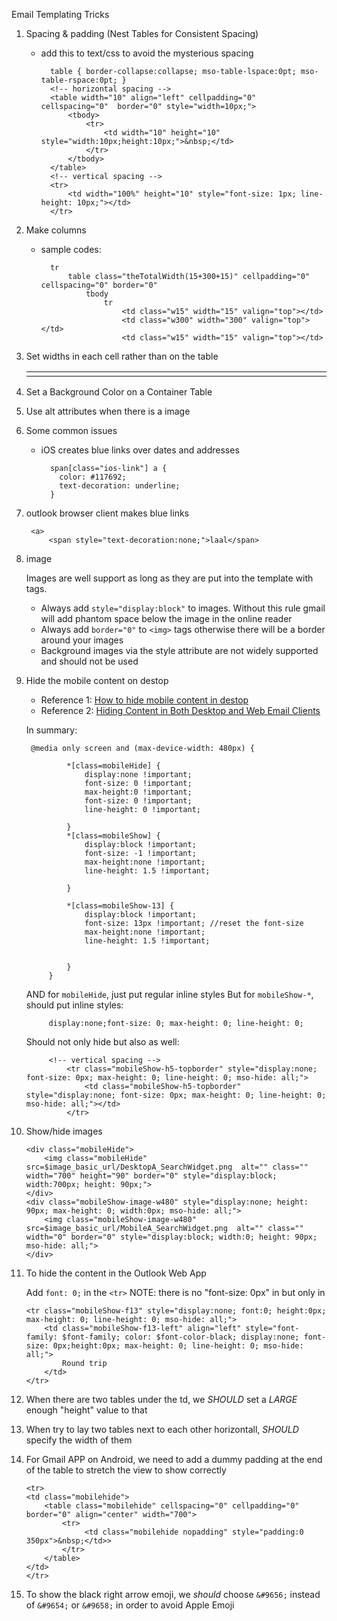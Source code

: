 Email Templating Tricks


1. Spacing & padding (Nest Tables for Consistent Spacing)
	- add this to text/css to avoid the mysterious spacing

			table { border-collapse:collapse; mso-table-lspace:0pt; mso-table-rspace:0pt; } 
			<!-- horizontal spacing -->
			<table width="10" align="left" cellpadding="0" cellspacing="0"  border="0" style="width=10px;">
				<tbody>
					<tr>
						<td width="10" height="10"  style="width:10px;height:10px;">&nbsp;</td>
					</tr>
				</tbody>
			</table>
			<!-- vertical spacing -->
			<tr>
				<td width="100%" height="10" style="font-size: 1px; line-height: 10px;"></td>
			</tr>

2. Make columns
	- sample codes:

			tr
				table class="theTotalWidth(15+300+15)" cellpadding="0" cellspacing="0" border="0"
					tbody 
						tr
							<td class="w15" width="15" valign="top"></td>
							<td class="w300" width="300" valign="top"></td>
							<td class="w15" width="15" valign="top"></td>

3. Set widths in each cell rather than on the table

	<table cellspacing="0" cellpadding="0" border="0">
	  <tr>
	    <td width="150"></td>
	    <td width="350"></td>
	  </tr>
	</table>

4. Set a Background Color on a Container Table

5. Use alt attributes when there is a image

6. Some common issues
	- iOS creates blue links over dates and addresses
	
			span[class="ios-link"] a {
			  color: #117692;
			  text-decoration: underline;
			}

7. outlook browser client makes blue links
	
		<a>
			<span style="text-decoration:none;">laal</span>

8. image 

	Images are well support as long as they are put into the template with <img> tags.

	- Always add `style="display:block"` to images. Without this rule gmail will add phantom space below the image in the online reader
	- Always add `border="0"` to `<img>` tags otherwise there will be a border around your images
	- Background images via the style attribute are not widely supported and should not be used

9. Hide the mobile content on destop
	- Reference 1:  [How to hide mobile content in destop](https://www.campaignmonitor.com/forums/topic/7405/how-to-hide-mobile-content-in-desktop-clients/)
	- Reference 2:  [Hiding Content in Both Desktop and Web Email Clients](https://www.campaignmonitor.com/blog/post/3948/hiding-content-in-both-desktop-and-web-email-clients)

	In summary:

		@media only screen and (max-device-width: 480px) {

				*[class=mobileHide] { 
					display:none !important;
					font-size: 0 !important;
					max-height:0 !important;
					font-size: 0 !important;
					line-height: 0 !important;

				}
				*[class=mobileShow] { 
					display:block !important;
					font-size: -1 !important;
					max-height:none !important;
					line-height: 1.5 !important;

				}

				*[class=mobileShow-13] { 
					display:block !important;
					font-size: 13px !important; //reset the font-size
					max-height:none !important;
					line-height: 1.5 !important;


				}
			}
	AND for `mobileHide`, just put regular inline styles
	But for `mobileShow-*`, should put inline styles:  

			display:none;font-size: 0; max-height: 0; line-height: 0;

	Should not only hide <tr> but also <td> as well:

			<!-- vertical spacing -->
				<tr class="mobileShow-h5-topborder" style="display:none; font-size: 0px; max-height: 0; line-height: 0; mso-hide: all;">
					<td class="mobileShow-h5-topborder" style="display:none; font-size: 0px; max-height: 0; line-height: 0; mso-hide: all;"></td>
				</tr>

10. Show/hide images
	
		<div class="mobileHide">
			<img class="mobileHide" src=$image_basic_url/DesktopA_SearchWidget.png  alt="" class="" width="700" height="90" border="0" style="display:block; width:700px; height: 90px;">
		</div>
		<div class="mobileShow-image-w480" style="display:none; height: 90px; max-height: 0; width:0px; mso-hide: all;"> 
			<img class="mobileShow-image-w480" src=$image_basic_url/MobileA_SearchWidget.png  alt="" class="" width="0" border="0" style="display:block; width:0; height: 90px; mso-hide: all;">
		</div>

11. To hide the content in the Outlook Web App

	Add `font: 0;` in the `<tr>`
	NOTE: there is no "font-size: 0px" in <tr> but only in <td>

		<tr class="mobileShow-f13" style="display:none; font:0; height:0px; max-height: 0; line-height: 0; mso-hide: all;">
			<td class="mobileShow-f13-left" align="left" style="font-family: $font-family; color: $font-color-black; display:none; font-size: 0px;height:0px; max-height: 0; line-height: 0; mso-hide: all;">
				Round trip
			</td>
		</tr>

12. When there are two tables under the td, we *SHOULD* set a *LARGE* enough "height" value to that <td> 

13. When try to lay two tables next to each other horizontall, *SHOULD* specify the width of them

14. For Gmail APP on Android, we need to add a dummy padding at the end of the table to stretch the view to show correctly

		<tr>
		<td class="mobilehide">
			<table class="mobilehide" cellspacing="0" cellpadding="0" border="0" align="center" width="700">
				<tr>
					 <td class="mobilehide nopadding" style="padding:0 350px">&nbsp;</td>>
				</tr>
			</table>
		</td>
		</tr>

15. To show the black right arrow emoji, we *should* choose `&#9656;` instead of `&#9654;` or `&#9658;` in order to avoid Apple Emoji

		